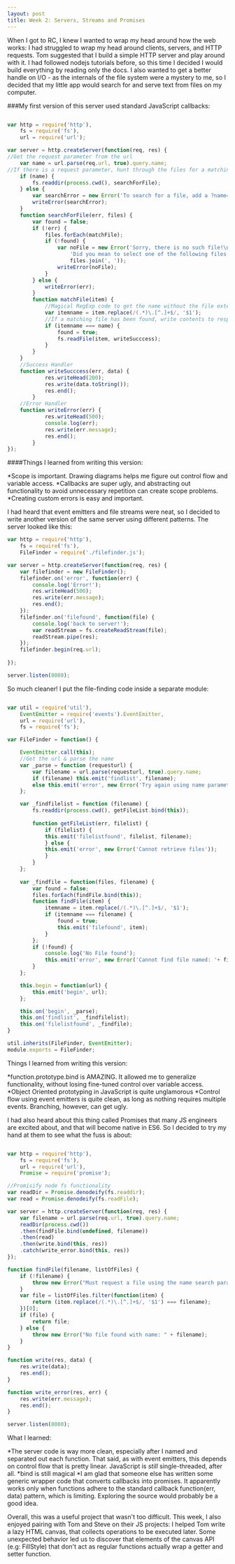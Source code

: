 ```yaml
---
layout: post
title: Week 2: Servers, Streams and Promises
---
```


When I got to RC, I knew I wanted to wrap my head around how the web works: I had struggled to wrap my head around clients, servers, and HTTP requests. Tom suggested that I build a simple HTTP server and play around with it. I had followed nodejs tutorials before, so this time I decided I would build everything by reading only the docs. I also wanted to get a better handle on I/O - as the internals of the file system were a mystery to me, so I decided that my little app would search for and serve text from files on my computer.

###My first version of this server used standard JavaScript callbacks:

``` javascript

var http = require('http'),
	fs = require('fs'),
	url = require('url');

var server = http.createServer(function(req, res) {
//Get the request parameter from the url
	var name = url.parse(req.url, true).query.name;
//If there is a request parameter, hunt through the files for a matching filename
	if (name) {
		fs.readdir(process.cwd(), searchForFile);
	} else {
		var searchError = new Error('To search for a file, add a ?name=... to your url')
		writeError(searchError);
	}
	function searchForFile(err, files) {
		var found = false;
		if (!err) {
			files.forEach(matchFile);
			if (!found) {
				var noFile = new Error('Sorry, there is no such file!\n' +
					'Did you mean to select one of the following files:\n' + 
					files.join(', '));
				writeError(noFile);
			} 
		} else {
			writeError(err);
		}
		function matchFile(item) {
			//Magical RegExp code to get the name without the file extension
			var itemname = item.replace(/(.*)\.[^.]+$/, '$1');
			//If a matching file has been found, write contents to response
			if (itemname === name) {
				found = true;
				fs.readFile(item, writeSucccess);
			}
		}		
	}
	//Success Handler
	function writeSucccess(err, data) {
			res.writeHead(200);
			res.write(data.toString());
			res.end();
		}
	//Error Handler
	function writeError(err) {
			res.writeHead(500);
			console.log(err);
			res.write(err.message);
			res.end();
		}
});
```

####Things I learned from writing this version: 

*Scope is important. Drawing diagrams helps me figure out control flow and variable access. 
*Callbacks are super ugly, and abstracting out functionality to avoid unnecessary repetition can create scope problems.
*Creating custom errors is easy and important.

I had heard that event emitters and file streams were neat, so I decided to write another version of the same server using different patterns. The server looked like this:

``` js
var http = require('http'),
	fs = require('fs'),
	FileFinder = require('./filefinder.js');

var server = http.createServer(function(req, res) {
	var filefinder = new FileFinder();
	filefinder.on('error', function(err) {
		console.log('Error!');
		res.writeHead(500);
		res.write(err.message);
		res.end();
	});
	filefinder.on('filefound', function(file) {
		console.log('back to server!');
		var readStream = fs.createReadStream(file);
		readStream.pipe(res);
	});
	filefinder.begin(req.url);
	
});

server.listen(8080);
```

So much cleaner! I put the file-finding code inside a separate module:

``` js

var util = require('util'),
	EventEmitter = require('events').EventEmitter,
	url = require('url'),
	fs = require('fs');

var FileFinder = function() {

	EventEmitter.call(this);
	//Get the url & parse the name
	var _parse = function (requesturl) {
		var filename = url.parse(requesturl, true).query.name;
		if (filename) this.emit('findlist', filename);
		else this.emit('error', new Error('Try again using name parameter'));
	};

	var _findfilelist = function (filename) {
		fs.readdir(process.cwd(), getFileList.bind(this));
		
		function getFileList(err, filelist) {
			if (filelist) {
			this.emit('filelistfound', filelist, filename);
			} else {
			this.emit('error', new Error('Cannot retrieve files'));
			}
		}
	};
	
	var _findfile = function(files, filename) {
		var found = false;
		files.forEach(findFile.bind(this));
		function findFile(item) {
			itemname = item.replace(/(.*)\.[^.]+$/, '$1');
			if (itemname === filename) {
				found = true;
				this.emit('filefound', item);
			}
		};
		if (!found) {
			console.log('No File found');
			this.emit('error', new Error('Cannot find file named: '+ filename));
		} 
	};

	this.begin = function(url) {
		this.emit('begin', url);
	};

	this.on('begin', _parse);
	this.on('findlist', _findfilelist);
	this.on('filelistfound', _findfile);
}

util.inherits(FileFinder, EventEmitter);
module.exports = FileFinder;

```

Things I learned from writing this version:

*function.prototype.bind is AMAZING. It allowed me to generalize functionality, without losing fine-tuned control over variable access.
*Object Oriented prototyping in JavaScript is quite unglamorous
*Control flow using event emitters is quite clean, as long as nothing requires multiple events. Branching, however, can get ugly.

I had also heard about this thing called Promises that many JS engineers are excited about, and that will become native in ES6. So I decided to try my hand at them to see what the fuss is about:

``` js

var http = require('http'),
	fs = require('fs'),
	url = require('url'),
	Promise = require('promise');

//Promisify node fs functionality
var readDir = Promise.denodeify(fs.readdir);
var read = Promise.denodeify(fs.readFile);

var server = http.createServer(function(req, res) {
	var filename = url.parse(req.url, true).query.name;
	readDir(process.cwd())
	.then(findFile.bind(undefined, filename))
	.then(read)
	.then(write.bind(this, res))
	.catch(write_error.bind(this, res))
});

function findFile(filename, listOfFiles) {
	if (!filename) {
		throw new Error("Must request a file using the name search parameter");
	}
	var file = listOfFiles.filter(function(item) {
		return (item.replace(/(.*)\.[^.]+$/, '$1') === filename);
	})[0];
	if (file) {
		return file;
	} else {
		throw new Error("No file found with name: " + filename);
	}
}

function write(res, data) {
	res.write(data);
	res.end();
}

function write_error(res, err) {
	res.write(err.message);
	res.end();
}

server.listen(8080);

```

What I learned:

*The server code is way more clean, especially after I named and separated out each function. That said, as with event emitters, this depends on control flow that is pretty linear. JavaScript is _still_ single-threaded, after all.
*bind is still magical
*I am glad that someone else has written some generic wrapper code that converts callbacks into promises. It apparently works only when functions adhere to the standard callback function(err, data) pattern, which is limiting. Exploring the source would probably be a good idea.

Overall, this was a useful project that wasn't too difficult. This week, I also enjoyed pairing with Tom and Steve on their JS projects: I helped Tom write a lazy HTML canvas, that collects operations to be executed later. Some unexpected behavior led us to discover that elements of the canvas API (e.g: FillStyle) that don't act as regular functions actually wrap a getter and setter function. 










